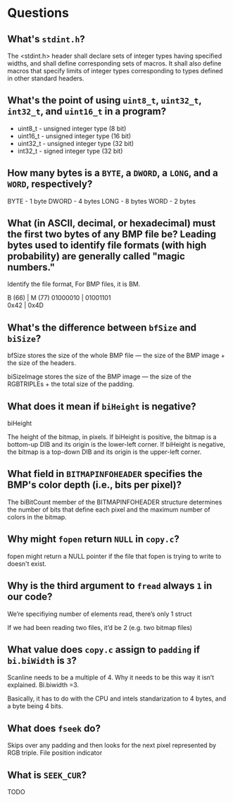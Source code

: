 # Questions

## What's `stdint.h`?
The <stdint.h> header shall declare sets of integer types having specified widths, and shall define corresponding sets of macros. It shall also define macros that specify limits of integer types corresponding to types defined in other standard headers.

## What's the point of using `uint8_t`, `uint32_t`, `int32_t`, and `uint16_t` in a program?

- uint8_t  - unsigned integer type (8 bit)
- uint16_t - unsigned integer type (16 bit)
- uint32_t - unsigned integer type (32 bit)
- int32_t  - signed integer type (32 bit)

## How many bytes is a `BYTE`, a `DWORD`, a `LONG`, and a `WORD`, respectively?

BYTE  - 1 byte
DWORD - 4 bytes
LONG  - 8 bytes
WORD  - 2 bytes

## What (in ASCII, decimal, or hexadecimal) must the first two bytes of any BMP file be? Leading bytes used to identify file formats (with high probability) are generally called "magic numbers."

Identify the file format, For BMP files, it is BM.
   
B (66)     |    M (77) 
01000010   |    01001101        
0x42       |    0x4D

## What's the difference between `bfSize` and `biSize`?

bfSize stores the size of the whole BMP file — the size of the BMP image + the size of the headers.

biSizeImage stores the size of the BMP image — the size of the RGBTRIPLEs + the total size of the padding.

## What does it mean if `biHeight` is negative?

biHeight

The height of the bitmap, in pixels. If biHeight is positive, the bitmap is a bottom-up DIB and its origin is the lower-left corner. If biHeight is negative, the bitmap is a top-down DIB and its origin is the upper-left corner.

## What field in `BITMAPINFOHEADER` specifies the BMP's color depth (i.e., bits per pixel)?

The biBitCount member of the BITMAPINFOHEADER structure determines the number of bits that define each pixel and the maximum number of colors in the bitmap.

## Why might `fopen` return `NULL` in `copy.c`?

fopen might return a NULL pointer if the file that fopen is trying to 
write to doesn't exist.

## Why is the third argument to `fread` always `1` in our code?

We’re specifiying number of elements read, there’s only 1 struct

If we had been reading two files, it’d be 2 (e.g. two bitmap files)

## What value does `copy.c` assign to `padding` if `bi.biWidth` is `3`?

Scanline needs to be a multiple of 4. Why it needs to be this way it isn’t explained. Bi.biwidth =3. 

Basically, it has to do with the CPU and intels standarization to 4 bytes, and a byte being 4 bits.

## What does `fseek` do?

Skips over any padding and then looks for the next pixel represented by RGB triple. File position indicator

## What is `SEEK_CUR`?

TODO
